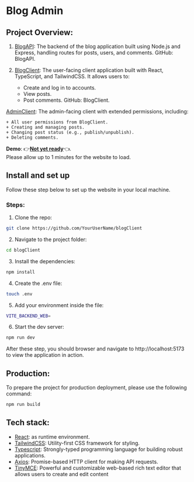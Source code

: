 # Blog Admin
## Project Overview: 
1. [BlogAPI](https://github.com/Arussel1/blogAPI): The backend of the blog application built using Node.js and Express, handling routes for posts, users, and comments. GitHub: BlogAPI.

2. [BlogClient](https://github.com/Arussel1/blogClient): The user-facing client application built with React, TypeScript, and TailwindCSS. It allows users to:

   + Create and log in to accounts.
   + View posts.
   + Post comments. GitHub: BlogClient.

[AdminClient](): The admin-facing client with extended permissions, including:

    + All user permissions from BlogClient.
    + Creating and managing posts.
    + Changing post status (e.g., publish/unpublish).
    + Deleting comments.
**Demo**: :point_right:[**Not yet ready**]():point_left:. <br>
Please allow up to 1 minutes for the website to load.
## Install and set up
Follow these step below to set up the website in your local machine.

### Steps:
1. Clone the repo: <br>

```bash
git clone https://github.com/YourUserName/blogClient
```

2. Navigate to the project folder:<br>

```bash
cd blogClient
```

3. Install the dependencies:<br>

```bash
npm install
```

4. Create the .env file:<br>

```bash
touch .env
```

5. Add your environment inside the file: <br>

```bash
VITE_BACKEND_WEB=
```

6. Start the dev server:<br>

```bash
npm run dev
```


After these step, you should browser and navigate to http://localhost:5173 to view the application in action.
## Production:

To prepare the project for production deployment, please use the following command: <br>

```bash
npm run build
```
## Tech stack:
+ [React](https://react.dev/): as runtime environment. <br>
+ [TailwindCSS](https://tailwindcss.com/): Utility-first CSS framework for styling. <br>
+ [Typescript](https://www.typescriptlang.org/): Strongly-typed programming language for building robust applications. <br>
+ [Axios](https://axios-http.com/): Promise-based HTTP client for making API requests. <br>
+ [TinyMCE](https://www.tiny.cloud/): Powerful and customizable web-based rich text editor that allows users to create and edit content